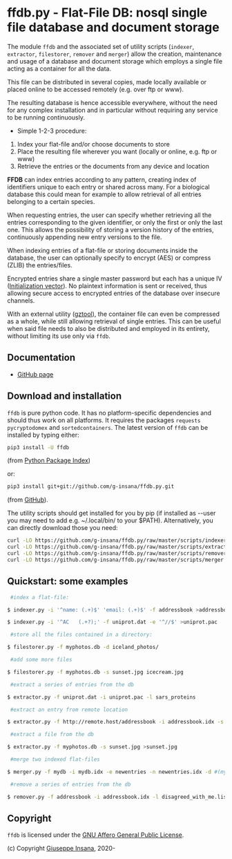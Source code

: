 # ffdb.py - Flat-File DB: nosql single file database and document storage

The module `ffdb` and the associated set of utility scripts
(`indexer`, `extractor`, `filestorer`, `remover` and `merger`)
allow the creation, maintenance and usage of a database and document storage
which employs a single file acting as a container for all the data.

This file can be distributed in several copies, made locally available or placed online
to be accessed remotely (e.g. over ftp or www).

The resulting database is hence accessible everywhere, without the need for any complex
installation and in particular without requiring any service to be running continuously.

* Simple 1-2-3 procedure:
1. Index your flat-file and/or choose documents to store
2. Place the resulting file wherever you want (locally or online, e.g. ftp or www)
3. Retrieve the entries or the documents from any device and location

**FFDB** can index entries according to any pattern, creating index of identifiers unique to each entry or shared across many. For a biological database this could mean for example to allow retrieval of all entries belonging to a certain species.

When requesting entries, the user can specify whether retrieving all the entries corresponding to the given identifier, or only the first or only the last one. This allows the possibility of storing a version history of the entries, continuously appending new entry versions to the file.

When indexing entries of a flat-file or storing documents inside the database,
the user can optionally specify to encrypt (AES) or compress (ZLIB) the entries/files.

Encrypted entries share a single master password but each has a unique IV ([Initialization vector](https://en.wikipedia.org/wiki/Initialization_vector)). No plaintext information is sent or received, thus allowing secure access to encrypted entries of the database over insecure channels.

With an external utility ([gztool](https://github.com/circulosmeos/gztool)), the
container file can even be compressed as a whole, while still allowing retrieval of
single entries. This can be useful when said file needs to also be
distributed and employed in its entirety, without limiting its use only via `ffdb`.

## Documentation

* [GitHub page](https://github.com/g-insana/ffdb.py/)

## Download and installation

`ffdb` is pure python code. It has no platform-specific dependencies and should thus work on all platforms. It requires the packages `requests` `pycryptodomex` and `sortedcontainers`.
The latest version of `ffdb` can be installed by typing either:

``` bash
pip3 install -U ffdb
```
  (from [Python Package Index](https://pypi.org/project/ffdb/))

or:
``` bash
pip3 install git+git://github.com/g-insana/ffdb.py.git
```
  (from [GitHub](https://github.com/g-insana/ffdb.py/)).

The utility scripts should get installed for you by pip (if installed as --user you
may need to add e.g. ~/.local/bin/ to your $PATH).
Alternatively, you can directly download those you need:

``` bash
curl -LO https://github.com/g-insana/ffdb.py/raw/master/scripts/indexer.py
curl -LO https://github.com/g-insana/ffdb.py/raw/master/scripts/extractor.py
curl -LO https://github.com/g-insana/ffdb.py/raw/master/scripts/remover.py
curl -LO https://github.com/g-insana/ffdb.py/raw/master/scripts/merger.py
```

## Quickstart: some examples

``` bash
 #index a flat-file:

$ indexer.py -i '^name: (.+)$' 'email: (.+)$' -f addressbook >addressbook.idx

$ indexer.py -i '^AC   (.+?);' -f uniprot.dat -e '^//$' >uniprot.pac

 #store all the files contained in a directory:

$ filestorer.py -f myphotos.db -d iceland_photos/

 #add some more files

$ filestorer.py -f myphotos.db -s sunset.jpg icecream.jpg

 #extract a series of entries from the db

$ extractor.py -f uniprot.dat -i uniprot.pac -l sars_proteins

 #extract an entry from remote location

$ extractor.py -f http://remote.host/addressbook -i addressbook.idx -s john@abc.de

 #extract a file from the db

$ extractor.py -f myphotos.db -s sunset.jpg >sunset.jpg

 #merge two indexed flat-files

$ merger.py -f mydb -i mydb.idx -e newentries -n newentries.idx -d #(mydb will incorporate newentries)

 #remove a series of entries from the db

$ remover.py -f addressbook -i addressbook.idx -l disagreed_with_me.list
```

## Copyright

`ffdb` is licensed under the [GNU Affero General Public License](https://choosealicense.com/licenses/agpl-3.0/).

(c) Copyright [Giuseppe Insana](http://insana.net), 2020-
